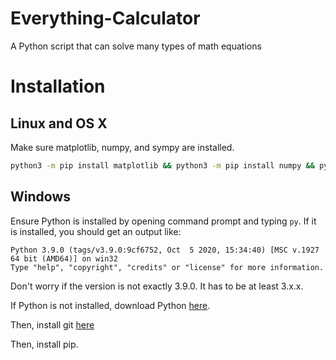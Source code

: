 # Everything-Calculator
A Python script that can solve many types of math equations

# Installation

## Linux and OS X

Make sure matplotlib, numpy, and sympy are installed.

```bash
python3 -m pip install matplotlib && python3 -m pip install numpy && python3 -m pip install sympy
```

## Windows

Ensure Python is installed by opening command prompt and typing `py`. If it is installed, you should get an output like:

```
Python 3.9.0 (tags/v3.9.0:9cf6752, Oct  5 2020, 15:34:40) [MSC v.1927 64 bit (AMD64)] on win32                       
Type "help", "copyright", "credits" or "license" for more information.
```
Don't worry if the version is not exactly 3.9.0. It has to be at least 3.x.x.

If Python is not installed, download Python [here](https://www.python.org/ftp/python/3.9.0/python-3.9.0-amd64.exe).

Then, install git [here](https://github.com/git-for-windows/git/releases/download/v2.29.2.windows.2/PortableGit-2.29.2.2-64-bit.7z.exe)

Then, install pip.
